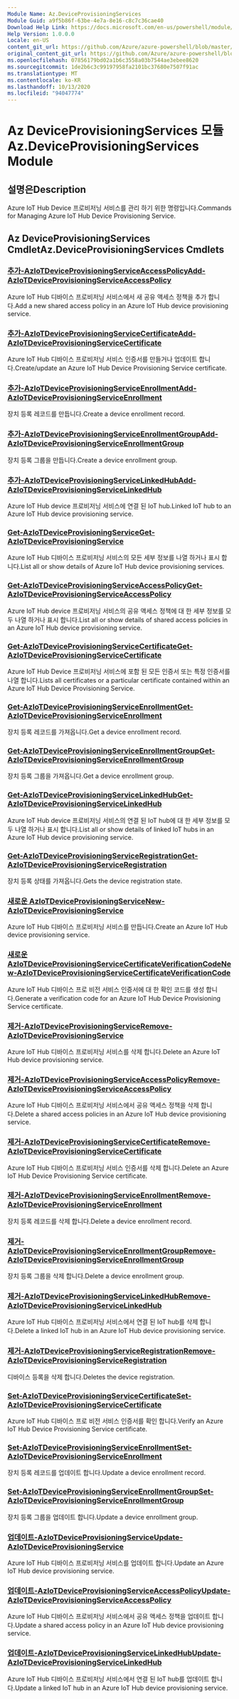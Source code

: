 ```yaml
---
Module Name: Az.DeviceProvisioningServices
Module Guid: a9f5b86f-63be-4e7a-8e16-c8c7c36cae40
Download Help Link: https://docs.microsoft.com/en-us/powershell/module/az.deviceprovisioningservices
Help Version: 1.0.0.0
Locale: en-US
content_git_url: https://github.com/Azure/azure-powershell/blob/master/src/DeviceProvisioningServices/DeviceProvisioningServices/help/Az.DeviceProvisioningServices.md
original_content_git_url: https://github.com/Azure/azure-powershell/blob/master/src/DeviceProvisioningServices/DeviceProvisioningServices/help/Az.DeviceProvisioningServices.md
ms.openlocfilehash: 07856179bd02a1b6c3558a03b7544ae3ebee8620
ms.sourcegitcommit: 1de2b6c3c99197958fa2101bc37680e7507f91ac
ms.translationtype: MT
ms.contentlocale: ko-KR
ms.lasthandoff: 10/13/2020
ms.locfileid: "94047774"
---
```

# <span data-ttu-id="f9aa5-101">Az DeviceProvisioningServices 모듈</span><span class="sxs-lookup"><span data-stu-id="f9aa5-101">Az.DeviceProvisioningServices Module</span></span>
## <span data-ttu-id="f9aa5-102">설명은</span><span class="sxs-lookup"><span data-stu-id="f9aa5-102">Description</span></span>
<span data-ttu-id="f9aa5-103">Azure IoT Hub Device 프로비저닝 서비스를 관리 하기 위한 명령입니다.</span><span class="sxs-lookup"><span data-stu-id="f9aa5-103">Commands for Managing Azure IoT Hub Device Provisioning Service.</span></span>

## <span data-ttu-id="f9aa5-104">Az DeviceProvisioningServices Cmdlet</span><span class="sxs-lookup"><span data-stu-id="f9aa5-104">Az.DeviceProvisioningServices Cmdlets</span></span>
### [<span data-ttu-id="f9aa5-105">추가-AzIoTDeviceProvisioningServiceAccessPolicy</span><span class="sxs-lookup"><span data-stu-id="f9aa5-105">Add-AzIoTDeviceProvisioningServiceAccessPolicy</span></span>](Add-AzIoTDeviceProvisioningServiceAccessPolicy.md)
<span data-ttu-id="f9aa5-106">Azure IoT Hub 디바이스 프로비저닝 서비스에서 새 공유 액세스 정책을 추가 합니다.</span><span class="sxs-lookup"><span data-stu-id="f9aa5-106">Add a new shared access policy in an Azure IoT Hub device provisioning service.</span></span>

### [<span data-ttu-id="f9aa5-107">추가-AzIoTDeviceProvisioningServiceCertificate</span><span class="sxs-lookup"><span data-stu-id="f9aa5-107">Add-AzIoTDeviceProvisioningServiceCertificate</span></span>](Add-AzIoTDeviceProvisioningServiceCertificate.md)
<span data-ttu-id="f9aa5-108">Azure IoT Hub 디바이스 프로비저닝 서비스 인증서를 만들거나 업데이트 합니다.</span><span class="sxs-lookup"><span data-stu-id="f9aa5-108">Create/update an Azure IoT Hub Device Provisioning Service certificate.</span></span>

### [<span data-ttu-id="f9aa5-109">추가-AzIoTDeviceProvisioningServiceEnrollment</span><span class="sxs-lookup"><span data-stu-id="f9aa5-109">Add-AzIoTDeviceProvisioningServiceEnrollment</span></span>](Add-AzIoTDeviceProvisioningServiceEnrollment.md)
<span data-ttu-id="f9aa5-110">장치 등록 레코드를 만듭니다.</span><span class="sxs-lookup"><span data-stu-id="f9aa5-110">Create a device enrollment record.</span></span>

### [<span data-ttu-id="f9aa5-111">추가-AzIoTDeviceProvisioningServiceEnrollmentGroup</span><span class="sxs-lookup"><span data-stu-id="f9aa5-111">Add-AzIoTDeviceProvisioningServiceEnrollmentGroup</span></span>](Add-AzIoTDeviceProvisioningServiceEnrollmentGroup.md)
<span data-ttu-id="f9aa5-112">장치 등록 그룹을 만듭니다.</span><span class="sxs-lookup"><span data-stu-id="f9aa5-112">Create a device enrollment group.</span></span>

### [<span data-ttu-id="f9aa5-113">추가-AzIoTDeviceProvisioningServiceLinkedHub</span><span class="sxs-lookup"><span data-stu-id="f9aa5-113">Add-AzIoTDeviceProvisioningServiceLinkedHub</span></span>](Add-AzIoTDeviceProvisioningServiceLinkedHub.md)
<span data-ttu-id="f9aa5-114">Azure IoT Hub device 프로비저닝 서비스에 연결 된 IoT hub.</span><span class="sxs-lookup"><span data-stu-id="f9aa5-114">Linked IoT hub to an Azure IoT Hub device provisioning service.</span></span>

### [<span data-ttu-id="f9aa5-115">Get-AzIoTDeviceProvisioningService</span><span class="sxs-lookup"><span data-stu-id="f9aa5-115">Get-AzIoTDeviceProvisioningService</span></span>](Get-AzIoTDeviceProvisioningService.md)
<span data-ttu-id="f9aa5-116">Azure IoT Hub 디바이스 프로비저닝 서비스의 모든 세부 정보를 나열 하거나 표시 합니다.</span><span class="sxs-lookup"><span data-stu-id="f9aa5-116">List all or show details of Azure IoT Hub device provisioning services.</span></span>

### [<span data-ttu-id="f9aa5-117">Get-AzIoTDeviceProvisioningServiceAccessPolicy</span><span class="sxs-lookup"><span data-stu-id="f9aa5-117">Get-AzIoTDeviceProvisioningServiceAccessPolicy</span></span>](Get-AzIoTDeviceProvisioningServiceAccessPolicy.md)
<span data-ttu-id="f9aa5-118">Azure IoT Hub device 프로비저닝 서비스의 공유 액세스 정책에 대 한 세부 정보를 모두 나열 하거나 표시 합니다.</span><span class="sxs-lookup"><span data-stu-id="f9aa5-118">List all or show details of shared access policies in an Azure IoT Hub device provisioning service.</span></span>

### [<span data-ttu-id="f9aa5-119">Get-AzIoTDeviceProvisioningServiceCertificate</span><span class="sxs-lookup"><span data-stu-id="f9aa5-119">Get-AzIoTDeviceProvisioningServiceCertificate</span></span>](Get-AzIoTDeviceProvisioningServiceCertificate.md)
<span data-ttu-id="f9aa5-120">Azure IoT Hub Device 프로비저닝 서비스에 포함 된 모든 인증서 또는 특정 인증서를 나열 합니다.</span><span class="sxs-lookup"><span data-stu-id="f9aa5-120">Lists all certificates or a particular certificate contained within an Azure IoT Hub Device Provisioning Service.</span></span>

### [<span data-ttu-id="f9aa5-121">Get-AzIoTDeviceProvisioningServiceEnrollment</span><span class="sxs-lookup"><span data-stu-id="f9aa5-121">Get-AzIoTDeviceProvisioningServiceEnrollment</span></span>](Get-AzIoTDeviceProvisioningServiceEnrollment.md)
<span data-ttu-id="f9aa5-122">장치 등록 레코드를 가져옵니다.</span><span class="sxs-lookup"><span data-stu-id="f9aa5-122">Get a device enrollment record.</span></span>

### [<span data-ttu-id="f9aa5-123">Get-AzIoTDeviceProvisioningServiceEnrollmentGroup</span><span class="sxs-lookup"><span data-stu-id="f9aa5-123">Get-AzIoTDeviceProvisioningServiceEnrollmentGroup</span></span>](Get-AzIoTDeviceProvisioningServiceEnrollmentGroup.md)
<span data-ttu-id="f9aa5-124">장치 등록 그룹을 가져옵니다.</span><span class="sxs-lookup"><span data-stu-id="f9aa5-124">Get a device enrollment group.</span></span>

### [<span data-ttu-id="f9aa5-125">Get-AzIoTDeviceProvisioningServiceLinkedHub</span><span class="sxs-lookup"><span data-stu-id="f9aa5-125">Get-AzIoTDeviceProvisioningServiceLinkedHub</span></span>](Get-AzIoTDeviceProvisioningServiceLinkedHub.md)
<span data-ttu-id="f9aa5-126">Azure IoT Hub device 프로비저닝 서비스의 연결 된 IoT hub에 대 한 세부 정보를 모두 나열 하거나 표시 합니다.</span><span class="sxs-lookup"><span data-stu-id="f9aa5-126">List all or show details of linked IoT hubs in an Azure IoT Hub device provisioning service.</span></span>

### [<span data-ttu-id="f9aa5-127">Get-AzIoTDeviceProvisioningServiceRegistration</span><span class="sxs-lookup"><span data-stu-id="f9aa5-127">Get-AzIoTDeviceProvisioningServiceRegistration</span></span>](Get-AzIoTDeviceProvisioningServiceRegistration.md)
<span data-ttu-id="f9aa5-128">장치 등록 상태를 가져옵니다.</span><span class="sxs-lookup"><span data-stu-id="f9aa5-128">Gets the device registration state.</span></span>

### [<span data-ttu-id="f9aa5-129">새로운 AzIoTDeviceProvisioningService</span><span class="sxs-lookup"><span data-stu-id="f9aa5-129">New-AzIoTDeviceProvisioningService</span></span>](New-AzIoTDeviceProvisioningService.md)
<span data-ttu-id="f9aa5-130">Azure IoT Hub 디바이스 프로비저닝 서비스를 만듭니다.</span><span class="sxs-lookup"><span data-stu-id="f9aa5-130">Create an Azure IoT Hub device provisioning service.</span></span>

### [<span data-ttu-id="f9aa5-131">새로운 AzIoTDeviceProvisioningServiceCertificateVerificationCode</span><span class="sxs-lookup"><span data-stu-id="f9aa5-131">New-AzIoTDeviceProvisioningServiceCertificateVerificationCode</span></span>](New-AzIoTDeviceProvisioningServiceCertificateVerificationCode.md)
<span data-ttu-id="f9aa5-132">Azure IoT Hub 디바이스 프로 비전 서비스 인증서에 대 한 확인 코드를 생성 합니다.</span><span class="sxs-lookup"><span data-stu-id="f9aa5-132">Generate a verification code for an Azure IoT Hub Device Provisioning Service certificate.</span></span>

### [<span data-ttu-id="f9aa5-133">제거-AzIoTDeviceProvisioningService</span><span class="sxs-lookup"><span data-stu-id="f9aa5-133">Remove-AzIoTDeviceProvisioningService</span></span>](Remove-AzIoTDeviceProvisioningService.md)
<span data-ttu-id="f9aa5-134">Azure IoT Hub 디바이스 프로비저닝 서비스를 삭제 합니다.</span><span class="sxs-lookup"><span data-stu-id="f9aa5-134">Delete an Azure IoT Hub device provisioning service.</span></span>

### [<span data-ttu-id="f9aa5-135">제거-AzIoTDeviceProvisioningServiceAccessPolicy</span><span class="sxs-lookup"><span data-stu-id="f9aa5-135">Remove-AzIoTDeviceProvisioningServiceAccessPolicy</span></span>](Remove-AzIoTDeviceProvisioningServiceAccessPolicy.md)
<span data-ttu-id="f9aa5-136">Azure IoT Hub 디바이스 프로비저닝 서비스에서 공유 액세스 정책을 삭제 합니다.</span><span class="sxs-lookup"><span data-stu-id="f9aa5-136">Delete a shared access policies in an Azure IoT Hub device provisioning service.</span></span>

### [<span data-ttu-id="f9aa5-137">제거-AzIoTDeviceProvisioningServiceCertificate</span><span class="sxs-lookup"><span data-stu-id="f9aa5-137">Remove-AzIoTDeviceProvisioningServiceCertificate</span></span>](Remove-AzIoTDeviceProvisioningServiceCertificate.md)
<span data-ttu-id="f9aa5-138">Azure IoT Hub 디바이스 프로비저닝 서비스 인증서를 삭제 합니다.</span><span class="sxs-lookup"><span data-stu-id="f9aa5-138">Delete an Azure IoT Hub Device Provisioning Service certificate.</span></span>

### [<span data-ttu-id="f9aa5-139">제거-AzIoTDeviceProvisioningServiceEnrollment</span><span class="sxs-lookup"><span data-stu-id="f9aa5-139">Remove-AzIoTDeviceProvisioningServiceEnrollment</span></span>](Remove-AzIoTDeviceProvisioningServiceEnrollment.md)
<span data-ttu-id="f9aa5-140">장치 등록 레코드를 삭제 합니다.</span><span class="sxs-lookup"><span data-stu-id="f9aa5-140">Delete a device enrollment record.</span></span>

### [<span data-ttu-id="f9aa5-141">제거-AzIoTDeviceProvisioningServiceEnrollmentGroup</span><span class="sxs-lookup"><span data-stu-id="f9aa5-141">Remove-AzIoTDeviceProvisioningServiceEnrollmentGroup</span></span>](Remove-AzIoTDeviceProvisioningServiceEnrollmentGroup.md)
<span data-ttu-id="f9aa5-142">장치 등록 그룹을 삭제 합니다.</span><span class="sxs-lookup"><span data-stu-id="f9aa5-142">Delete a device enrollment group.</span></span>

### [<span data-ttu-id="f9aa5-143">제거-AzIoTDeviceProvisioningServiceLinkedHub</span><span class="sxs-lookup"><span data-stu-id="f9aa5-143">Remove-AzIoTDeviceProvisioningServiceLinkedHub</span></span>](Remove-AzIoTDeviceProvisioningServiceLinkedHub.md)
<span data-ttu-id="f9aa5-144">Azure IoT Hub 디바이스 프로비저닝 서비스에서 연결 된 IoT hub를 삭제 합니다.</span><span class="sxs-lookup"><span data-stu-id="f9aa5-144">Delete a linked IoT hub in an Azure IoT Hub device provisioning service.</span></span>

### [<span data-ttu-id="f9aa5-145">제거-AzIoTDeviceProvisioningServiceRegistration</span><span class="sxs-lookup"><span data-stu-id="f9aa5-145">Remove-AzIoTDeviceProvisioningServiceRegistration</span></span>](Remove-AzIoTDeviceProvisioningServiceRegistration.md)
<span data-ttu-id="f9aa5-146">디바이스 등록을 삭제 합니다.</span><span class="sxs-lookup"><span data-stu-id="f9aa5-146">Deletes the device registration.</span></span>

### [<span data-ttu-id="f9aa5-147">Set-AzIoTDeviceProvisioningServiceCertificate</span><span class="sxs-lookup"><span data-stu-id="f9aa5-147">Set-AzIoTDeviceProvisioningServiceCertificate</span></span>](Set-AzIoTDeviceProvisioningServiceCertificate.md)
<span data-ttu-id="f9aa5-148">Azure IoT Hub 디바이스 프로 비전 서비스 인증서를 확인 합니다.</span><span class="sxs-lookup"><span data-stu-id="f9aa5-148">Verify an Azure IoT Hub Device Provisioning Service certificate.</span></span>

### [<span data-ttu-id="f9aa5-149">Set-AzIoTDeviceProvisioningServiceEnrollment</span><span class="sxs-lookup"><span data-stu-id="f9aa5-149">Set-AzIoTDeviceProvisioningServiceEnrollment</span></span>](Set-AzIoTDeviceProvisioningServiceEnrollment.md)
<span data-ttu-id="f9aa5-150">장치 등록 레코드를 업데이트 합니다.</span><span class="sxs-lookup"><span data-stu-id="f9aa5-150">Update a device enrollment record.</span></span>

### [<span data-ttu-id="f9aa5-151">Set-AzIoTDeviceProvisioningServiceEnrollmentGroup</span><span class="sxs-lookup"><span data-stu-id="f9aa5-151">Set-AzIoTDeviceProvisioningServiceEnrollmentGroup</span></span>](Set-AzIoTDeviceProvisioningServiceEnrollmentGroup.md)
<span data-ttu-id="f9aa5-152">장치 등록 그룹을 업데이트 합니다.</span><span class="sxs-lookup"><span data-stu-id="f9aa5-152">Update a device enrollment group.</span></span>

### [<span data-ttu-id="f9aa5-153">업데이트-AzIoTDeviceProvisioningService</span><span class="sxs-lookup"><span data-stu-id="f9aa5-153">Update-AzIoTDeviceProvisioningService</span></span>](Update-AzIoTDeviceProvisioningService.md)
<span data-ttu-id="f9aa5-154">Azure IoT Hub 디바이스 프로비저닝 서비스를 업데이트 합니다.</span><span class="sxs-lookup"><span data-stu-id="f9aa5-154">Update an Azure IoT Hub device provisioning service.</span></span>

### [<span data-ttu-id="f9aa5-155">업데이트-AzIoTDeviceProvisioningServiceAccessPolicy</span><span class="sxs-lookup"><span data-stu-id="f9aa5-155">Update-AzIoTDeviceProvisioningServiceAccessPolicy</span></span>](Update-AzIoTDeviceProvisioningServiceAccessPolicy.md)
<span data-ttu-id="f9aa5-156">Azure IoT Hub 디바이스 프로비저닝 서비스에서 공유 액세스 정책을 업데이트 합니다.</span><span class="sxs-lookup"><span data-stu-id="f9aa5-156">Update a shared access policy in an Azure IoT Hub device provisioning service.</span></span>

### [<span data-ttu-id="f9aa5-157">업데이트-AzIoTDeviceProvisioningServiceLinkedHub</span><span class="sxs-lookup"><span data-stu-id="f9aa5-157">Update-AzIoTDeviceProvisioningServiceLinkedHub</span></span>](Update-AzIoTDeviceProvisioningServiceLinkedHub.md)
<span data-ttu-id="f9aa5-158">Azure IoT Hub 디바이스 프로비저닝 서비스에서 연결 된 IoT hub를 업데이트 합니다.</span><span class="sxs-lookup"><span data-stu-id="f9aa5-158">Update a linked IoT hub in an Azure IoT Hub device provisioning service.</span></span>

